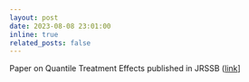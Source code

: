 ```yaml
---
layout: post
date: 2023-08-08 23:01:00
inline: true
related_posts: false
---
```


Paper on Quantile Treatment Effects published in JRSSB ([link](https://doi.org/10.1093/jrsssb/qkad075)]
